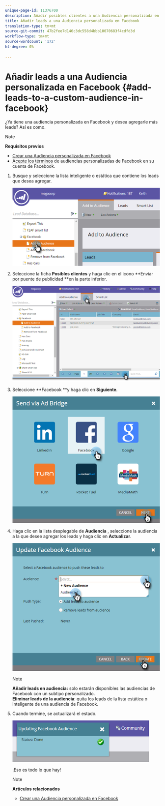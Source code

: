 ```yaml
---
unique-page-id: 11376700
description: Añadir posibles clientes a una Audiencia personalizada en Facebook - Documentos de marketing - Documentación del producto
title: Añadir leads a una Audiencia personalizada en Facebook
translation-type: tm+mt
source-git-commit: 47b2fee7d146c3dc558d4bbb10070683f4cdfd3d
workflow-type: tm+mt
source-wordcount: '172'
ht-degree: 0%

---
```



# Añadir leads a una Audiencia personalizada en Facebook {#add-leads-to-a-custom-audience-in-facebook}

¿Ya tiene una audiencia personalizada en Facebook y desea agregarle más leads? Así es como.

>[!NOTE]
>
>**Requisitos previos**
>
>* [Crear una Audiencia personalizada en Facebook](create-a-custom-audience-in-facebook.md)
>* [Acepte los términos](https://www.facebook.com/ads/manage/customaudiences/tos.php) de audiencias personalizadas de Facebook en su cuenta de Facebook.

>



1. Busque y seleccione la lista inteligente o estática que contiene los leads que desea agregar.

   ![](assets/one.png)

1. Seleccione la ficha **Posibles clientes** y haga clic en el icono **Enviar por puente de publicidad **en la parte inferior.

   ![](assets/two-1.png)

1. Seleccione **Facebook **y haga clic en **Siguiente**.

   ![](assets/three.png)

1. Haga clic en la lista desplegable de **Audiencia** , seleccione la audiencia a la que desee agregar los leads y haga clic en **Actualizar**.

   ![](assets/4.png)

   >[!NOTE]
   >
   >**Añadir leads en audiencia:** solo estarán disponibles las audiencias de Facebook con un subtipo personalizado.\
   >**Eliminar leads de la audiencia**: quita los leads de la lista estática o inteligente de una audiencia de Facebook.

1. Cuando termine, se actualizará el estado.

   ![](assets/five-1.png)

   ¡Eso es todo lo que hay!

   >[!NOTE]
   >
   >**Artículos relacionados**
   >
   >    
   >    
   >    * [Crear una Audiencia personalizada en Facebook](create-a-custom-audience-in-facebook.md)


